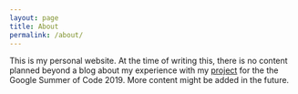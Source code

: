 ```yaml
---
layout: page
title: About
permalink: /about/
---
```


This is my personal website. At the time of writing this, there is no content planned beyond a blog about my experience with my [project][project] for the the Google Summer of Code 2019. More content might be added in the future.

[project]: https://summerofcode.withgoogle.com/projects/#5605229809106944
